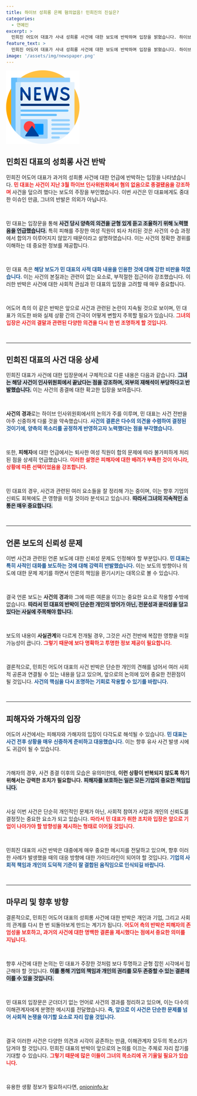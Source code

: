 ```yaml
---
title: 하이브 성희롱 은폐 혐의없음! 민희진의 진실은?
categories:
  - 연예인
excerpt: >
  민희진 어도어 대표가 사내 성희롱 사건에 대한 보도에 반박하며 입장을 밝혔습니다. 하이브 인사위원회에서 사건이 종결된 만큼, 부당한 해석에 강하게 대응했습니다. 과연 진실은 무엇일까요?
feature_text: >
  민희진 어도어 대표가 사내 성희롱 사건에 대한 보도에 반박하며 입장을 밝혔습니다. 하이브 인사위원회에서 사건이 종결된 만큼, 부당한 해석에 강하게 대응했습니다. 과연 진실은 무엇일까요?
image: '/assets/img/newspaper.png'
---
```


<p><img src="/assets/img/newspaper.png" alt="kimp 속보" /></p>

<h2 data-ke-size="size26">민희진 대표의 성희롱 사건 반박</h2>

<p>민희진 어도어 대표가 과거의 성희롱 사건에 대한 언급에 반박하는 입장을 나타냈습니다. <b><span style="color: #ee2323;">민 대표는 사건이 지난 3월 하이브 인사위원회에서 혐의 없음으로 종결됐음을 강조하며</span></b> 사건을 덮으려 했다는 보도의 주장을 부인했습니다. 이번 사건은 민 대표에게도 중대한 이슈인 만큼, 그녀의 반발은 의외가 아닙니다.<p data-ke-size="size16">&nbsp;</p></p>

<p>민 대표는 입장문을 통해 <b><span style="background-color: #21538527;">사건 당시 양측의 의견을 균형 있게 듣고 조율하기 위해 노력했음을 언급했습니다.</span></b> 특히 피해를 주장한 여성 직원이 퇴사 처리된 것은 사건의 수습 과정에서 합의가 이루어지지 않았기 때문이라고 설명하였습니다. 이는 사건의 정확한 경위를 이해하는 데 중요한 정보를 제공합니다.<p data-ke-size="size16">&nbsp;</p></p>

<p>민 대표 측은 <b><span style="color: #1a5490;">해당 보도가 민 대표의 사적 대화 내용을 인용한 것에 대해 강한 비판을 하였습니다.</span></b> 이는 사건의 본질과는 관련이 없는 요소로, 부적절한 접근이라 강조했습니다. 이러한 반박은 사건에 대한 사회적 관심과 민 대표의 입장을 고려할 때 매우 중요합니다.<p data-ke-size="size16">&nbsp;</p></p>

<p>어도어 측의 이 같은 반박은 앞으로 사건과 관련된 논란이 지속될 것으로 보이며, 민 대표가 의도한 바와 실제 상황 간의 간극이 어떻게 변할지 주목할 필요가 있습니다. <b><span style="color: #ee2323;">그녀의 입장은 사건의 결말과 관련된 다양한 의견을 다시 한 번 조명하게 할 것입니다.</span></b><p data-ke-size="size16">&nbsp;</p></p>

<hr>

<h2 data-ke-size="size26">민희진 대표의 사건 대응 상세</h2>

<p>민희진 대표가 사건에 대한 입장문에서 구체적으로 다룬 내용은 다음과 같습니다. <b><span style="background-color: #21538527;">그녀는 해당 사건이 인사위원회에서 끝났다는 점을 강조하며, 외부의 재해석이 부당하다고 반발했습니다.</span></b> 이는 사건의 종결에 대한 확고한 입장을 보여줍니다.<p data-ke-size="size16">&nbsp;</p></p>

<p><b>사건의 경과</b>로는 하이브 인사위원회에서의 논의가 주를 이루며, 민 대표는 사건 전반을 아주 신중하게 다룰 것을 약속했습니다. <b><span style="color: #1a5490;">사건의 결론은 다수의 의견을 수렴하여 결정된 것이기에, 양측의 목소리를 공정하게 반영하고자 노력했다는 점을 부각했습니다.</span></b><p data-ke-size="size16">&nbsp;</p></p>

<p>또한, <b>피해자</b>에 대한 언급에서는 퇴사한 여성 직원이 합의 문제에 따라 불가피하게 처리된 점을 상세히 언급했습니다. <b><span style="color: #ee2323;">이러한 설명은 피해자에 대한 배려가 부족한 것이 아니라, 상황에 따른 선택이었음을 강조합니다.</span></b><p data-ke-size="size16">&nbsp;</p></p>

<p>민 대표의 경우, 사건과 관련된 여러 요소들을 잘 정리해 가는 중이며, 이는 향후 기업의 신뢰도 회복에도 큰 영향을 미칠 것이라 분석되고 있습니다. <b><span style="background-color: #21538527;">따라서 그녀의 지속적인 소통은 매우 중요합니다.</span></b><p data-ke-size="size16">&nbsp;</p></p>

<hr>

<h2 data-ke-size="size26">언론 보도의 신뢰성 문제</h2>

<p>이번 사건과 관련된 언론 보도에 대한 신뢰성 문제도 인정해야 할 부분입니다. <b><span style="color: #1a5490;">민 대표는 특히 사적인 대화를 보도하는 것에 대해 강력히 반발했습니다.</span></b> 이는 보도의 방향이나 의도에 대한 문제 제기를 하면서 언론의 책임을 환기시키는 대목으로 볼 수 있습니다.<p data-ke-size="size16">&nbsp;</p></p>

<p>결국 언론 보도는 <b>사건의 경과</b>와 그에 따른 여론을 이끄는 중요한 요소로 작용할 수밖에 없습니다. <b><span style="background-color: #21538527;">따라서 민 대표의 반박이 단순한 개인의 방어가 아닌, 전문성과 윤리성을 담고 있다는 사실에 주목해야 합니다.</span></b><p data-ke-size="size16">&nbsp;</p></p>

<p>보도의 내용이 <b>사실관계</b>와 다르게 전개될 경우, 그것은 사건 전반에 복잡한 영향을 미칠 가능성이 큽니다. <b><span style="color: #ee2323;">그렇기 때문에 보다 명확하고 투명한 정보 제공이 필요합니다.</span></b><p data-ke-size="size16">&nbsp;</p></p>

<p>결론적으로, 민희진 어도어 대표의 사건 반박은 단순한 개인의 견해를 넘어서 여러 사회적 공론과 연결될 수 있는 내용을 담고 있으며, 앞으로의 논의에 있어 중요한 전환점이 될 것입니다. <b><span style="color: #1a5490;">사건의 핵심을 다시 조명하는 기회로 작용할 수 있기를 바랍니다.</span></b><p data-ke-size="size16">&nbsp;</p></p>

<hr>

<h2 data-ke-size="size26">피해자와 가해자의 입장</h2>

<p>어도어 사건에서는 피해자와 가해자의 입장이 다각도로 해석될 수 있습니다. <b><span style="color: #1a5490;">민 대표는 사건 전후 상황을 매우 신중하게 준비하고 대응했습니다.</span></b> 이는 향후 유사 사건 발생 시에도 귀감이 될 수 있습니다.<p data-ke-size="size16">&nbsp;</p></p>

<p>가해자의 경우, 사건 종결 이후의 모습은 유의미한데, <b>이런 상황이 반복되지 않도록 하기 위해서는 강력한 조치가 필요합니다.</b> <b><span style="background-color: #21538527;">피해자를 보호하는 일은 모든 기업의 중요한 책임입니다.</span></b><p data-ke-size="size16">&nbsp;</p></p>

<p>사실 이번 사건은 단순히 개인적인 문제가 아닌, 사회적 참여가 사업과 개인의 신뢰도를 결정짓는 중요한 요소가 되고 있습니다. <b><span style="color: #ee2323;">따라서 민 대표가 취한 조치와 입장은 앞으로 기업이 나아가야 할 방향성을 제시하는 형태로 이어질 것입니다.</span></b><p data-ke-size="size16">&nbsp;</p></p>

<p>민희진 대표의 사건 반박은 대중에게 매우 중요한 메시지를 전달하고 있으며, 향후 이러한 사례가 발생했을 때의 대응 방향에 대한 가이드라인이 되어야 할 것입니다. <b><span style="color: #1a5490;">기업의 사회적 책임과 개인의 도덕적 기준이 잘 결합된 움직임으로 인식되길 바랍니다.</span></b><p data-ke-size="size16">&nbsp;</p></p>

<hr>

<h2 data-ke-size="size26">마무리 및 향후 방향</h2>

<p>결론적으로, 민희진 어도어 대표의 성희롱 사건에 대한 반박은 개인과 기업, 그리고 사회의 관계를 다시 한 번 되돌아보게 만드는 계기가 됩니다. <b><span style="color: #ee2323;">어도어 측의 반박은 피해자의 존엄성을 보호하고, 과거의 사건에 대한 명백한 결론을 제시했다는 점에서 중요한 의미를 지닙니다.</span></b><p data-ke-size="size16">&nbsp;</p></p>

<p>향후 사건에 대한 논의는 민 대표가 주장한 것처럼 보다 투명하고 균형 잡힌 시각에서 접근해야 할 것입니다. <b><span style="background-color: #21538527;">이를 통해 기업의 책임과 개인의 권리를 모두 존중할 수 있는 결론에 이를 수 있을 것입니다.</span></b><p data-ke-size="size16">&nbsp;</p></p>

<p>민 대표의 입장문은 군더더기 없는 언어로 사건의 경과를 정리하고 있으며, 이는 다수의 이해관계자에게 분명한 메시지를 전달했습니다. <b><span style="color: #1a5490;">즉, 앞으로 이 사건은 단순한 문제를 넘어 사회적 논쟁을 야기할 요소로 자리 잡을 것입니다.</span></b><p data-ke-size="size16">&nbsp;</p></p>

<p>결국 이러한 사건은 다양한 의견과 시각이 공존하는 만큼, 이해관계자 모두의 목소리가 담겨야 할 것입니다. 민희진 대표의 반박이 앞으로의 논의를 이끄는 주체로 자리 잡기를 기대할 수 있습니다. <b><span style="color: #ee2323;">그렇기 때문에 많은 이들이 그녀의 목소리에 귀 기울일 필요가 있습니다.</span></b><p data-ke-size="size16">&nbsp;</p></p>
유용한 생활 정보가 필요하시다면, <a href="https://onioninfo.kr" rel="dofollow">onioninfo.kr</a>


